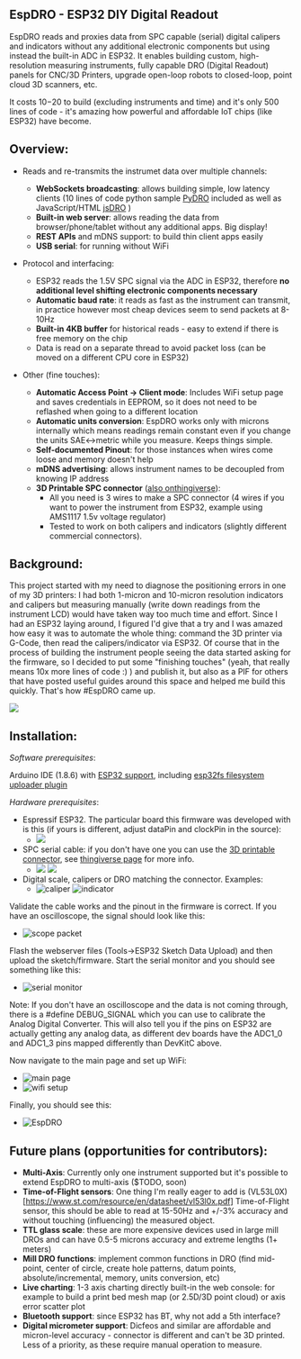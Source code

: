 EspDRO - ESP32 DIY Digital Readout
----

EspDRO reads and proxies data from SPC capable (serial) digital calipers and indicators without any additional electronic components but using instead the built-in ADC in ESP32. It enables building custom, high-resolution measuring instruments, fully capable DRO (Digital Readout) panels for CNC/3D Printers, upgrade open-loop robots to closed-loop, point cloud 3D scanners, etc.

It costs $10-$20 to build (excluding instruments and time) and it's only 500 lines of code - it's amazing how powerful and affordable IoT chips (like ESP32) have become. 

Overview:
---
- Reads and re-transmits the instrumet data over multiple channels:
    - **WebSockets broadcasting**: allows building simple, low latency clients (10 lines of code python sample [PyDRO](examples/PyDRO/) included as well as JavaScript/HTML [jsDRO](/examples/jsDRO) )
    - **Built-in web server**:  allows reading the data from browser/phone/tablet without any additional apps. Big display!
    - **REST APIs** and mDNS support: to build thin client apps easily
    - **USB serial**: for running without WiFi
        
- Protocol and interfacing:
    - ESP32 reads the 1.5V SPC signal via the ADC in ESP32, therefore **no additional level shifting electronic components necessary**
    - **Automatic baud rate**: it reads as fast as the instrument can transmit, in practice however most cheap devices seem to send packets at 8-10Hz
    - **Built-in 4KB buffer** for historical reads - easy to extend if there is free memory on the chip
    - Data is read on a separate thread to avoid packet loss (can be moved on a different CPU core in ESP32)

- Other (fine touches):
    - **Automatic Access Point -> Client mode**: Includes WiFi setup page and saves credentials in EEPROM, so it does not need to be reflashed when going to a different location
    - **Automatic units conversion**: EspDRO works only with microns internally which means readings remain constant even if you change the units SAE<->metric while you measure. Keeps things simple.
    - **Self-documented Pinout**: for those instances when wires come loose and memory doesn't help
    - **mDNS advertising**: allows instrument names to be decoupled from knowing IP address
    - **3D Printable SPC connector** ([also onthingiverse](https://www.thingiverse.com/thing:3141366)): 
        - All you need is 3 wires to make a SPC connector (4 wires if you want to power the instrument from ESP32, example using AMS1117 1.5v voltage regulator)
        - Tested to work on both calipers and indicators (slightly different commercial connectors).
       

Background:
----
This project started with my need to diagnose the positioning errors in one of my 3D printers: I had both 1-micron and 10-micron resolution indicators and calipers but measuring manually (write down readings from the instrument LCD) would have taken way too much time and effort. Since I had an ESP32 laying around, I figured I'd give that a try and I was amazed how easy it was to automate the whole thing: command the 3D printer via G-Code, then read the calipers/indicator via ESP32. Of course that in the process of building the instrument people seeing the data started asking for the firmware, so I decided to put some "finishing touches" (yeah, that really means 10x more lines of code :) ) and publish it, but also as a PIF for others that have posted useful guides around this space and helped me build this quickly. That's how #EspDRO came up.

![](images/printer_error.png)

Installation:
----
_Software prerequisites_:

Arduino IDE (1.8.6) with [ESP32 support](https://github.com/espressif/arduino-esp32), including [esp32fs filesystem uploader plugin](https://github.com/me-no-dev/arduino-esp32fs-plugin) 

_Hardware prerequisites_:
- Espressif ESP32. The particular board this firmware was developed with is this (if yours is different, adjust dataPin and clockPin in the source): 
    - ![](https://raw.githubusercontent.com/gojimmypi/ESP32/master/images/myESP32%20DevKitC%20pinout.png)
- SPC serial cable: if you don't have one you can use the [3D printable connector](CAD/spc_connector.stl), see [thingiverse page](https://www.thingiverse.com/thing:31413660) for more info. 
    - ![](images/connector_render.jpg) ![](images/connector_bottom.jpg)
- Digital scale, calipers or DRO matching the connector. Examples:
    - ![caliper](images/calipers.jpg) ![indicator](images/indicator.jpg)


Validate the cable works and the pinout in the firmware is correct. If you have an oscilloscope, the signal should look like this:
- ![scope packet](images/scope_packet.jpg)


Flash the webserver files (Tools->ESP32 Sketch Data Upload) and then upload the sketch/firmware. Start the serial monitor and you should see something like this:
- ![serial monitor](images/serial_stream.png)

Note: If you don't have an oscilloscope and the data is not coming through, there is a #define DEBUG_SIGNAL which you can use to calibrate the Analog Digital Converter. This will also tell you if the pins on ESP32 are actually getting any analog data, as different dev boards have the ADC1_0 and ADC1_3 pins mapped differently than DevKitC above.

Now navigate to the main page and set up WiFi:
- ![main page](images/main_page.png)
- ![wifi setup](images/wifi_setup.png)

Finally, you should see this:
- ![EspDRO](images/esp_dro.png)



Future plans (opportunities for contributors):
---
- **Multi-Axis**: Currently only one instrument supported but it's possible to extend EspDRO to multi-axis ($TODO, soon)
- **Time-of-Flight sensors**: One thing I'm really eager to add is (VL53L0X)[https://www.st.com/resource/en/datasheet/vl53l0x.pdf] Time-of-Flight sensor, this should be able to read at 15-50Hz and +/-3% accuracy and without touching (influencing) the measured object. 
- **TTL glass scale**:  these are more expensive devices used in large mill DROs and can have 0.5-5 microns accuracy and extreme lengths (1+ meters)
- **Mill DRO functions**: implement common functions in DRO (find mid-point, center of circle, create hole patterns, datum points, absolute/incremental, memory, units conversion, etc)
- **Live charting**: 1-3 axis charting directly built-in the web console: for example to build a print bed mesh map (or 2.5D/3D point cloud) or axis error scatter plot 
- **Bluetooth support**: since ESP32 has BT, why not add a 5th interface?
- **Digital micrometer support**: Dicfeos and similar are affordable and micron-level accuracy - connector is different and can't be 3D printed. Less of a priority, as these require manual operation to measure.
